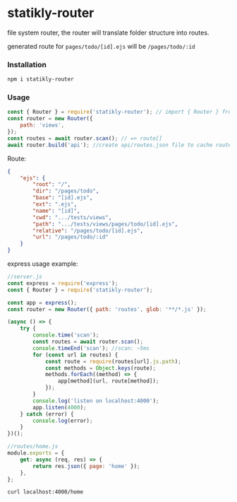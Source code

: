 # statikly-router

file system router, the router will translate folder structure into routes.

generated route for `pages/todo/[id].ejs` will be `/pages/todo/:id`

### Installation

```sh
npm i statikly-router
```

### Usage

```js
const { Router } = require('statikly-router'); // import { Router } from "statikly-router"
const router = new Router({
    path: 'views',
});
const routes = await router.scan(); // => route[]
await router.build('api'); //create api/routes.json file to cache routes
```

Route:

```json
{
    "ejs": {
        "root": "/",
        "dir": "/pages/todo",
        "base": "[id].ejs",
        "ext": ".ejs",
        "name": "[id]",
        "cwd": ".../tests/views",
        "path": ".../tests/views/pages/todo/[id].ejs",
        "relative": "/pages/todo/[id].ejs",
        "url": "/pages/todo/:id"
    }
}
```

express usage example:

```js
//server.js
const express = require('express');
const { Router } = require('statikly-router');

const app = express();
const router = new Router({ path: 'routes', glob: '**/*.js' });

(async () => {
    try {
        console.time('scan');
        const routes = await router.scan();
        console.timeEnd('scan'); //scan: ~5ms
        for (const url in routes) {
            const route = require(routes[url].js.path);
            const methods = Object.keys(route);
            methods.forEach((method) => {
                app[method](url, route[method]);
            });
        }
        console.log('listen on localhost:4000');
        app.listen(4000);
    } catch (error) {
        console.log(error);
    }
})();
```

```js
//routes/home.js
module.exports = {
    get: async (req, res) => {
        return res.json({ page: 'home' });
    },
};
```

`curl localhost:4000/home`
